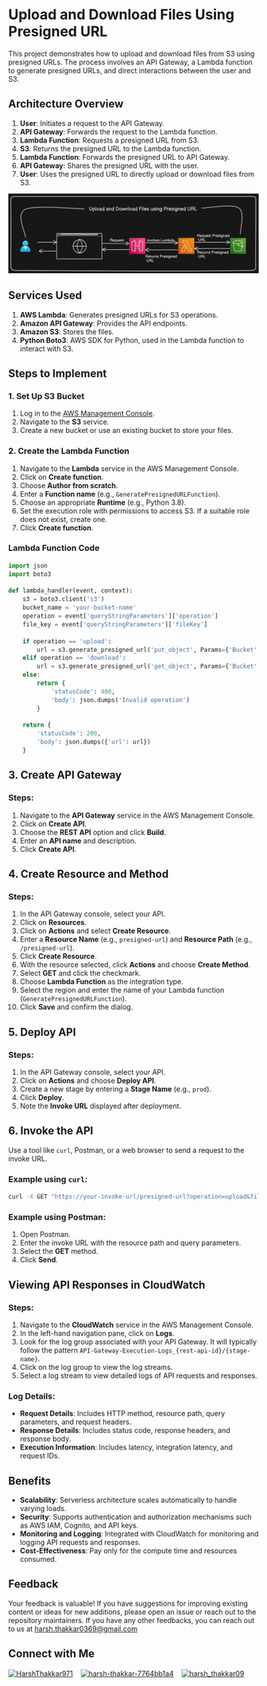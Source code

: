 # Upload and Download Files Using Presigned URL

This project demonstrates how to upload and download files from S3 using presigned URLs. The process involves an API Gateway, a Lambda function to generate presigned URLs, and direct interactions between the user and S3.

## Architecture Overview

1. **User**: Initiates a request to the API Gateway.
2. **API Gateway**: Forwards the request to the Lambda function.
3. **Lambda Function**: Requests a presigned URL from S3.
4. **S3**: Returns the presigned URL to the Lambda function.
5. **Lambda Function**: Forwards the presigned URL to API Gateway.
6. **API Gateway**: Shares the presigned URL with the user.
7. **User**: Uses the presigned URL to directly upload or download files from S3.

<img src="https://github.com/Harsh971/AWS-Projects/blob/main/AWS%20S3/Upload%20and%20Download%20Files%20using%20Presigned%20URL/architecture.png"></img>

## Services Used

1. **AWS Lambda**: Generates presigned URLs for S3 operations.
2. **Amazon API Gateway**: Provides the API endpoints.
3. **Amazon S3**: Stores the files.
4. **Python Boto3**: AWS SDK for Python, used in the Lambda function to interact with S3.

## Steps to Implement

### 1. Set Up S3 Bucket

1. Log in to the [AWS Management Console](https://aws.amazon.com/console/).
2. Navigate to the **S3** service.
3. Create a new bucket or use an existing bucket to store your files.

### 2. Create the Lambda Function

1. Navigate to the **Lambda** service in the AWS Management Console.
2. Click on **Create function**.
3. Choose **Author from scratch**.
4. Enter a **Function name** (e.g., `GeneratePresignedURLFunction`).
5. Choose an appropriate **Runtime** (e.g., Python 3.8).
6. Set the execution role with permissions to access S3. If a suitable role does not exist, create one.
7. Click **Create function**.

### Lambda Function Code

```python
import json
import boto3

def lambda_handler(event, context):
    s3 = boto3.client('s3')
    bucket_name = 'your-bucket-name'
    operation = event['queryStringParameters']['operation']
    file_key = event['queryStringParameters']['fileKey']
    
    if operation == 'upload':
        url = s3.generate_presigned_url('put_object', Params={'Bucket': bucket_name, 'Key': file_key}, ExpiresIn=3600)
    elif operation == 'download':
        url = s3.generate_presigned_url('get_object', Params={'Bucket': bucket_name, 'Key': file_key}, ExpiresIn=3600)
    else:
        return {
            'statusCode': 400,
            'body': json.dumps('Invalid operation')
        }
    
    return {
        'statusCode': 200,
        'body': json.dumps({'url': url})
    }
```

## 3. Create API Gateway

### Steps:

1. Navigate to the **API Gateway** service in the AWS Management Console.
2. Click on **Create API**.
3. Choose the **REST API** option and click **Build**.
4. Enter an **API name** and description.
5. Click **Create API**.

## 4. Create Resource and Method

### Steps:

1. In the API Gateway console, select your API.
2. Click on **Resources**.
3. Click on **Actions** and select **Create Resource**.
4. Enter a **Resource Name** (e.g., `presigned-url`) and **Resource Path** (e.g., `/presigned-url`).
5. Click **Create Resource**.
6. With the resource selected, click **Actions** and choose **Create Method**.
7. Select **GET** and click the checkmark.
8. Choose **Lambda Function** as the integration type.
9. Select the region and enter the name of your Lambda function (`GeneratePresignedURLFunction`).
10. Click **Save** and confirm the dialog.

## 5. Deploy API

### Steps:

1. In the API Gateway console, select your API.
2. Click on **Actions** and choose **Deploy API**.
3. Create a new stage by entering a **Stage Name** (e.g., `prod`).
4. Click **Deploy**.
5. Note the **Invoke URL** displayed after deployment.

## 6. Invoke the API

Use a tool like `curl`, Postman, or a web browser to send a request to the invoke URL.

### Example using `curl`:

```sh
curl -X GET "https://your-invoke-url/presigned-url?operation=upload&fileKey=your-file-key"
```

### Example using Postman:

1. Open Postman.
2. Enter the invoke URL with the resource path and query parameters.
3. Select the **GET** method.
4. Click **Send**.

## Viewing API Responses in CloudWatch

### Steps:

1. Navigate to the **CloudWatch** service in the AWS Management Console.
2. In the left-hand navigation pane, click on **Logs**.
3. Look for the log group associated with your API Gateway. It will typically follow the pattern `API-Gateway-Execution-Logs_{rest-api-id}/{stage-name}`.
4. Click on the log group to view the log streams.
5. Select a log stream to view detailed logs of API requests and responses.

### Log Details:

- **Request Details**: Includes HTTP method, resource path, query parameters, and request headers.
- **Response Details**: Includes status code, response headers, and response body.
- **Execution Information**: Includes latency, integration latency, and request IDs.

## Benefits

- **Scalability**: Serverless architecture scales automatically to handle varying loads.
- **Security**: Supports authentication and authorization mechanisms such as AWS IAM, Cognito, and API keys.
- **Monitoring and Logging**: Integrated with CloudWatch for monitoring and logging API requests and responses.
- **Cost-Effectiveness**: Pay only for the compute time and resources consumed.

## Feedback

Your feedback is valuable! If you have suggestions for improving existing content or ideas for new additions, please open an issue or reach out to the repository maintainers. If you have any other feedbacks, you can reach out to us at harsh.thakkar0369@gmail.com


## Connect with Me
<p>

 <a href="https://twitter.com/HarshThakkar971" target="blank"><img align="center" src="https://img.freepik.com/premium-vector/vector-new-twitter-x-white-logo-black-background_744381-866.jpg" alt="HarshThakkar971" height="40" width="50" /></a>
  &nbsp;&nbsp;
  	<a href="https://linkedin.com/in/harsh-thakkar-7764bb1a4" target="blank"><img align="center" src="https://upload.wikimedia.org/wikipedia/commons/thumb/c/ca/LinkedIn_logo_initials.png/800px-LinkedIn_logo_initials.png" alt="harsh-thakkar-7764bb1a4" height="40" width="40" /></a>
  &nbsp;&nbsp;
 <a href="https://instagram.com/harsh_thakkar09" target="blank"><img align="center" src="https://upload.wikimedia.org/wikipedia/commons/thumb/e/e7/Instagram_logo_2016.svg/768px-Instagram_logo_2016.svg.png" alt="harsh_thakkar09" height="40" width="40" /></a>
</p>
